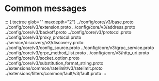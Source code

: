 Common messages
===============

::: {.toctree glob="" maxdepth="2"}
../config/core/v3/base.proto ../config/core/v3/extension.proto
../config/core/v3/address.proto ../config/core/v3/backoff.proto
../config/core/v3/protocol.proto ../config/core/v3/proxy\_protocol.proto
../service/discovery/v3/discovery.proto
../config/core/v3/config\_source.proto
../config/core/v3/grpc\_service.proto
../config/core/v3/grpc\_method\_list.proto
../config/core/v3/http\_uri.proto ../config/core/v3/socket\_option.proto
../config/core/v3/substitution\_format\_string.proto
../extensions/common/ratelimit/v3/ratelimit.proto
../extensions/filters/common/fault/v3/fault.proto
:::
